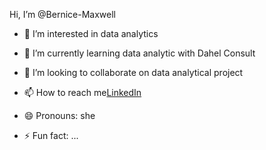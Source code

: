    Hi, I’m @Bernice-Maxwell
- 👀 I’m interested in data analytics
- 🌱 I’m currently learning data analytic with Dahel Consult
- 💞️ I’m looking to collaborate on data analytical project
- 📫 How to reach me[LinkedIn](https://www.linkedin.com/in/bernice-maxwell-aca-8888b4225?lipi=urn%3Ali%3Apage%3Ad_flagship3_profile_view_base_contact_details%3B%2BpKvj26CTP2lY8Hdy5Dm5w%3D%3D)
  
- 😄 Pronouns: she
- ⚡ Fun fact: ...

<!---
Bernice-Maxwell/Bernice-Maxwell is a ✨ special ✨ repository because its `README.md` (this file) appears on your GitHub profile.
You can click the Preview link to take a look at your changes.
--->
